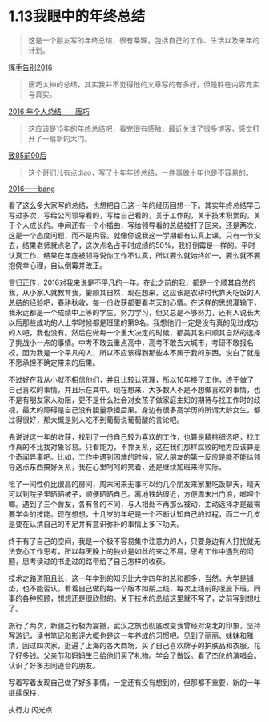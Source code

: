 # 1.13我眼中的年终总结

> 这是一个朋友写的年终总结，很有条理，包括自己的工作、生活以及来年的计划。

[挥手告别2016](http://fishbay.cn/life/189.html)

> 唐巧大神的总结，其实我并不觉得他的文章写的有多好，但是胜在内容充实与真实。

[2016 年个人总结——唐巧](http://blog.devtang.com/2017/01/01/2016-summary/)

> 这应该是15年的年终总结吧，看完很有感触，最近关注了很多博客，感觉打开了一扇新的大门。

[致85前90后](http://ryantang.me/blog/2016/02/11/8590/)

> 这个哥们儿有点diao，写了十年年终总结，一件事做十年也是不容易的。

[2016——bang](http://blog.cnbang.net/living/3304/#more-3304)

看了这么多大家写的总结，也想把自己这一年的经历回想一下。其实年终总结早已写过多次，写给公司领导看的，写给自己看的，关于工作的，关于技术积累的，关于个人成长的。中间还有一个小插曲，写给领导看的总结被打了回来，还是两次，这是一个态度问题，而不是内容。就像你说我这一学期都有认真上课，只有一节没去，结果老师就点名了，这次点名占平时成绩的50%，我好倒霉是一样的。平时认真工作，结果在年底被领导说你工作不认真，所以要么就始终如一，要么就不要抱侥幸心理，自认倒霉并改正。

言归正传，2016对我来说是不平凡的一年。在此之前的我，都是一个顺其自然的我，从小家人就教育我，要顺其自然，现在想来，这应该是农耕时代靠天吃饭的人总结的经验吧，春耕秋收，每一份收获都要看老天的心情。在这样的思想灌输下，我永远都是一个成绩中上等的学生，努力学习，但又总是不够努力，还有人说长大以后那些成功的人上学时候都是班里的第9名。我想他们一定是没有真的见过成功的人吧，我也没有。然后在做每一个重大决定的时候，都美其名曰顺其自然的选择了挑战小一点的事情。中考不敢去重点高中，高考不敢去大城市，考研不敢报名校，因为我是一个平凡的人，所以不应该得到那些本不属于我的东西。说白了就是不愿承担不确定带来的后果。

不过好在我从小就不相信他们，并且比较认死理，所以16年换了工作，终于做了自己喜欢的事情，并且乐在其中。现在想来，大多数人不是不想做喜欢的事情，也不是有朋友家人劝阻，更不是什么社会对女孩子做家庭主妇的期待与找工作时的歧视，最大的障碍是自己没有胆量承担后果。身边有很多高学历的所谓大龄女生，都过得很好，那大概是别人吃不到葡萄说葡萄酸的言论吧。

先说说这一年的收获，找到了一份自己较为喜欢的工作，也算是精挑细选吧，找工作真的不比找对象容易。只看能力，不靠关系，这在我们那样腐败的地方应该算是个奇闻异事吧。比如，工作中遇到困难的时候，家人朋友的第一反应是能不能给领导送点东西搞好关系，我在心里呵呵的笑着，还是继续加班来得实际。

租了一间性价比很高的房间，周末闲来无事可以约几个朋友来家里吃饭聊天，晴天可以到院子里晒晒被子，顺便晒晒自己。离地铁站很近，方便周末出门浪，啷哩个啷。遇到了三个舍友，各有各的不同，与人相处不再那么被动，主动选择才是最需要学会的技能。现在想想，十几岁的年纪是一个不断认知自己的过程，而二十几岁是要在认清自己的不足并有意识弥补的事情上多下功夫。

终于有了自己的空间，我是一个极不容易集中注意力的人，只要身边有人打扰就无法安心工作思考，所以每天晚上的独处是如此的来之不易，思考工作中遇到的问题，思考读过的书走过的路带给了自己怎样的收获。

技术之路道阻且长，这一年学到的知识比大学四年的总和都多，当然，大学是铺垫，也不能否认。看着自己做的每一个版本如期上线，每次上线前的凌晨下班，同事的各种照顾，想想还是很欣慰的。关于技术的总结这里就不写了，之前写到想吐了。

旅行了两次，新疆之行极为震撼，武汉之旅也彻底改变我曾经对湖北的印象，坚持写游记，读书笔记和影评大概也是这一年养成的习惯吧。见到了丽丽、妹妹和雅清，回过四次家，逛遍了上海的各大商场，买了自己喜欢牌子的护肤品和衣服，花了好多钱。父亲节和妈妈生日给他们买了礼物。学会了做饭。看了杰伦的演唱会。认识了好多志同道合的朋友。

写着写着发现自己做了好多事情，一定还有没有想到的，但那都不重要，新的一年继续保持，




执行力
闪光点


